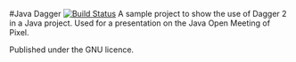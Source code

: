 #Java Dagger [![Build Status](https://travis-ci.org/Poeschl/JavaDagger.svg?branch=master)](https://travis-ci.org/Poeschl/JavaDagger)
A sample project to show the use of Dagger 2 in a Java project.
Used for a presentation on the Java Open Meeting of Pixel.

Published under the GNU licence.